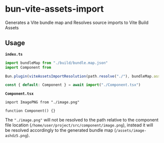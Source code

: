 # bun-vite-assets-import
Generates a Vite bundle map and Resolves source imports to Vite Build Assets

## Usage

**`index.ts`**
```ts
import bundleMap from "./build/bundle.map.json"
import Component from 

Bun.plugin(viteAssetsImportResolution(path.resolve("./"), bundleMap.assets))

const { default: Component } = await import("./Component.tsx")
```

**`Component.tsx`**
```tsx
import ImagePNG from "./image.png"

function Component() {}
```

The `"./image.png"` will not be resolved to the path relative to the component file location (`/home/user/project/src/component/image.png`),
instead it will be resolved accordingly to the generated bundle map (`/assets/image-ashdz5.png`).
